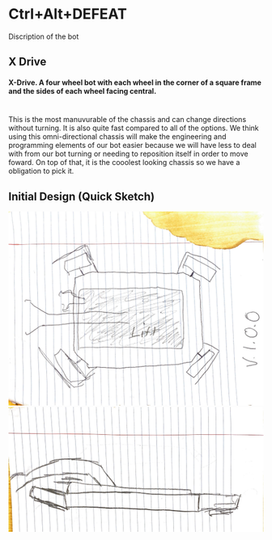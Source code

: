 # Ctrl+Alt+DEFEAT

Discription of the bot

## X Drive
#### X-Drive. A four wheel bot with each wheel in the corner of a square frame and the sides of each wheel facing central. 
# 

This is the most manuvurable of the chassis and can change directions without turning. It is also quite fast compared to all of the options. We think using this omni-directional chassis will make the engineering and programming elements of our bot easier because we will have less to deal with from our bot turning or needing to reposition itself in order to move foward. On top of that, it is the cooolest looking chassis so we have a obligation to pick it. 

## Initial Design (Quick Sketch)
![topdown](https://github.com/Luca-Skyline/Ctrl-Alt-Defeat/blob/main/images/topdown.JPG)
![sideview](https://github.com/Luca-Skyline/Ctrl-Alt-Defeat/blob/main/images/sideview.JPG)

